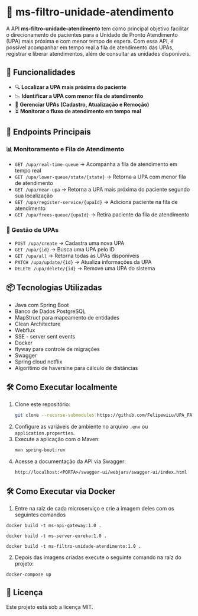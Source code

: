 # 📌 ms-filtro-unidade-atendimento

A API **ms-filtro-unidade-atendimento** tem como principal objetivo facilitar o direcionamento de pacientes para a Unidade de Pronto Atendimento (UPA) mais próxima e com menor tempo de espera. Com essa API, é possível acompanhar em tempo real a fila de atendimento das UPAs, registrar e liberar atendimentos, além de consultar as unidades disponíveis.

## 🚀 Funcionalidades

- 🔍 **Localizar a UPA mais próxima do paciente**
- 📉 **Identificar a UPA com menor fila de atendimento**
- 🏥 **Gerenciar UPAs (Cadastro, Atualização e Remoção)**
- ⏳ **Monitorar o fluxo de atendimento em tempo real**

## 🔗 Endpoints Principais

### 📊 Monitoramento e Fila de Atendimento
- `GET /upa/real-time-queue` → Acompanha a fila de atendimento em tempo real
- `GET /upa/lower-queue/state/{state}` → Retorna a UPA com menor fila de atendimento
- `GET /upa/near-upa` → Retorna a UPA mais próxima do paciente segundo sua localização
- `GET /upa/register-service/{upaId}` → Adiciona paciente na fila de atendimento
- `GET /upa/frees-queue/{upaId}` → Retira paciente da fila de atendimento

### 📌 Gestão de UPAs
- `POST /upa/create` → Cadastra uma nova UPA
- `GET /upa/{id}` → Busca uma UPA pelo ID
- `GET /upa/all` → Retorna todas as UPAs disponíveis
- `PATCH /upa/update/{id}` → Atualiza informações da UPA
- `DELETE /upa/delete/{id}` → Remove uma UPA do sistema

## 📦 Tecnologias Utilizadas
- Java com Spring Boot
- Banco de Dados PostgreSQL
- MapStruct para mapeamento de entidades
- Clean Architecture
- Webflux
- SSE - server sent events
- Docker
- flyway para controle de migrações
- Swagger
- Spring cloud netflix
- Algoritimo de haversine para cálculo de distâncias

## 🛠 Como Executar localmente
1. Clone este repositório:
   ```bash
   git clone --recurse-submodules https://github.com/Felipewiiu/UPA_FACIL-MICROSSERVICO.git
   ```
2. Configure as variáveis de ambiente no arquivo `.env` ou `application.properties`.
3. Execute a aplicação com o Maven:
   ```bash
   mvn spring-boot:run
   ```
4. Acesse a documentação da API via Swagger:
   ```
   http://localhost:<PORTA>/swagger-ui/webjars/swagger-ui/index.html
   ```
## 🛠 Como Executar via Docker

1. Entre na raíz de cada microserviço e crie a imagem deles com os seguintes comandos

````shell
docker build -t ms-api-gateway:1.0 .
````

````shell
docker build -t ms-server-eureka:1.0 .
````

````shell
docker build -t ms-filtro-unidade-atendimento:1.0 .
````

2. Depois das imagens criadas execute o seguinte comando na raíz do projeto:

````shell
docker-compose up
````

## 📝 Licença
Este projeto está sob a licença MIT.

